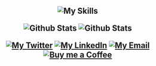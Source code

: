 <h2 align="center" />
  
![My Skills](https://skillicons.dev/icons?i=c,cpp,go,anaconda,tailwind,nodejs,postgres,arch,docker,git,python,fastapi,pytorch,bash,django,kali,tensorflow,sklearn,linux,debian,vim,selenium,mysql,java&perline=8)

<picture>
  <source media="(prefers-color-scheme: dark)" srcset="https://github-readme-stats.vercel.app/api?username=Aryan55444&theme=github_dark_dimmed&hide_border=true&count_private=true&hide=issues%2Ccontribs&rank_icon=github">
  <img alt="Github Stats" src="https://github-readme-stats.vercel.app/api?username=Pixie2468&theme=swift&hide_border=true&count_private=true&hide=issues,contrib&rank_icon=githubs">
</picture>
<picture>
  <source media="(prefers-color-scheme: dark)" srcset="https://github-readme-stats.vercel.app/api/top-langs/?username=Aryan55444&&theme=github_dark_dimmed&hide_border=true&hide_progress=true&hide=javascript&layout=compact">
  <img alt="Github Stats" src="https://github-readme-stats.vercel.app/api/top-langs/?username=Aryan5544&theme=swift&hide_border=true&hide_progress=true&hide=javascript&layout=compact">
</picture>

[![My Twitter](https://img.shields.io/badge/Aryanpatel-000?style=for-the-badge&logo=x&logoColor=white)](https://x.com/aryan82008)
[![My LinkedIn](https://img.shields.io/badge/Aryanpatel-0A66C2?style=for-the-badge&logo=linkedin&logoColor=white)](https://www.linkedin.com/in/aryan-patel-b0822a31a/)
[![My Email](https://img.shields.io/badge/Aryanpatel0804@gmail.com-dc2626?logo=gmail&style=for-the-badge&logoColor=white)](mailto:aryanpate0804@gmail.com)
[![Buy me a Coffee](https://img.shields.io/badge/buy_me_a_coffee-FFDD00?style=for-the-badge&logo=buymeacoffee&logoColor=black)](https://buymeacoffee.com/darsh.ayde)
